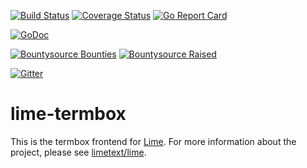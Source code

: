 [![Build Status](https://travis-ci.org/limetext/lime-termbox.svg?branch=master)](https://travis-ci.org/limetext/lime-termbox)
[![Coverage Status](https://img.shields.io/coveralls/limetext/lime-termbox.svg?branch=master)](https://coveralls.io/r/limetext/lime-termbox?branch=master)
[![Go Report Card](http://goreportcard.com/badge/limetext/lime-termbox)](http://goreportcard.com/report/limetext/lime-termbox)

[![GoDoc](https://godoc.org/github.com/limetext/lime-termbox?status.svg)](https://godoc.org/github.com/limetext/lime-termbox)

[![Bountysource Bounties](https://www.bountysource.com/badge/team?team_id=8742&style=bounties_received)](https://www.bountysource.com/teams/limetext/issues?utm_source=limetext&utm_medium=shield&utm_campaign=bounties_received)
[![Bountysource Raised](https://www.bountysource.com/badge/team?team_id=8742&style=raised)](https://www.bountysource.com/teams/limetext?utm_source=limetext&utm_medium=shield&utm_campaign=raised)

[![Gitter](https://badges.gitter.im/Join%20Chat.svg)](https://gitter.im/limetext/lime)


# lime-termbox

This is the termbox frontend for [Lime](http://limetext.org/). For more information about the project, please see [limetext/lime](https://github.com/limetext/lime).
